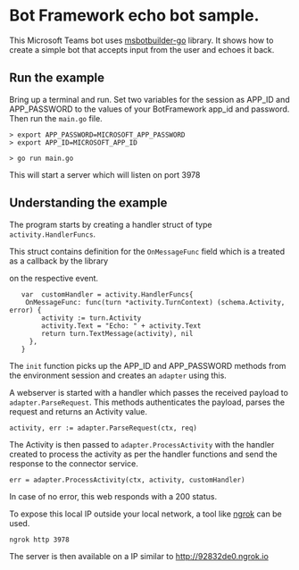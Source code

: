 # Bot Framework echo bot sample.

This Microsoft Teams bot uses [msbotbuilder-go](https://github.com/infracloudio/msbotbuilder-go) library. It shows how to create a simple bot that accepts input from the user and echoes it back.

## Run the example

Bring up a terminal and run. Set two variables for the session as APP_ID and APP_PASSWORD to the values of your BotFramework app_id and password. Then run the `main.go` file.

    > export APP_PASSWORD=MICROSOFT_APP_PASSWORD
    > export APP_ID=MICROSOFT_APP_ID
  
    > go run main.go

This will start a server which will listen on port 3978

  
  

## Understanding the example

  

The program starts by creating a handler struct of type `activity.HandlerFuncs`.

This struct contains definition for the `OnMessageFunc` field which is a treated as a callback by the library

on the respective event.

       var  customHandler = activity.HandlerFuncs{
	    OnMessageFunc: func(turn *activity.TurnContext) (schema.Activity, error) {
		    activity := turn.Activity
		    activity.Text = "Echo: " + activity.Text
		    return turn.TextMessage(activity), nil
	     },
	   }

  

The `init` function picks up the APP_ID and APP_PASSWORD methods from the environment session and creates an `adapter` using this.


A webserver is started with a handler which passes the received payload to `adapter.ParseRequest`. This methods authenticates the payload, parses the request and returns an Activity value.

    activity, err := adapter.ParseRequest(ctx, req)

  

The Activity is then passed to `adapter.ProcessActivity` with the handler created to process the activity as per the handler functions and send the response to the connector service.

    err = adapter.ProcessActivity(ctx, activity, customHandler)

In case of no error, this web responds with a 200 status.

To expose this local IP outside your local network, a tool like [ngrok](https://ngrok.com/) can be used.

    ngrok http 3978

The server is then available on a IP similar to http://92832de0.ngrok.io